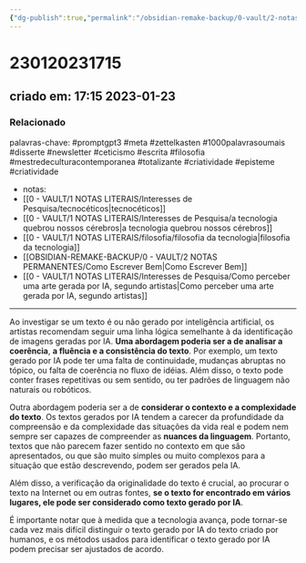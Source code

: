 ```yaml
---
{"dg-publish":true,"permalink":"/obsidian-remake-backup/0-vault/2-notas-permanentes/como-perceber-um-texto-gerado-por-ia-segundo-uma-ia/","tags":["permanente","promptgpt3","meta","zettelkasten","1000palavrasoumais","disserte","newsletter","ceticismo","escrita","filosofia","mestredeculturacontemporanea","totalizante","criatividade","episteme"],"dgHomeLink":true,"dgShowLocalGraph":true,"dgShowFileTree":true,"dgEnableSearch":true,"noteIcon":""}
---
```


# 230120231715
## criado em: 17:15 2023-01-23

### Relacionado
palavras-chave: #promptgpt3 #meta #zettelkasten #1000palavrasoumais #disserte #newsletter #ceticismo #escrita #filosofia #mestredeculturacontemporanea #totalizante #criatividade #episteme #criatividade 
- notas: 
- [[0 - VAULT/1 NOTAS LITERAIS/Interesses de Pesquisa/tecnocéticos\|tecnocéticos]]
- [[0 - VAULT/1 NOTAS LITERAIS/Interesses de Pesquisa/a tecnologia quebrou nossos cérebros\|a tecnologia quebrou nossos cérebros]]
- [[0 - VAULT/1 NOTAS LITERAIS/filosofia/filosofia da tecnologia\|filosofia da tecnologia]]
- [[OBSIDIAN-REMAKE-BACKUP/0 - VAULT/2 NOTAS PERMANENTES/Como Escrever Bem\|Como Escrever Bem]]
- [[0 - VAULT/1 NOTAS LITERAIS/Interesses de Pesquisa/Como perceber uma arte gerada por IA, segundo artistas\|Como perceber uma arte gerada por IA, segundo artistas]]
---

Ao investigar se um texto é ou não gerado por inteligência artificial, os artistas recomendam seguir uma linha lógica semelhante à da identificação de imagens geradas por IA. **Uma abordagem poderia ser a de analisar a coerência**, **a fluência e a consistência do texto**. Por exemplo, um texto gerado por IA pode ter uma falta de continuidade, mudanças abruptas no tópico, ou falta de coerência no fluxo de idéias. Além disso, o texto pode conter frases repetitivas ou sem sentido, ou ter padrões de linguagem não naturais ou robóticos.

Outra abordagem poderia ser a de **considerar o contexto e a complexidade do texto**. Os textos gerados por IA tendem a carecer da profundidade da compreensão e da complexidade das situações da vida real e podem nem sempre ser capazes de compreender as **nuances da linguagem**. Portanto, textos que não parecem fazer sentido no contexto em que são apresentados, ou que são muito simples ou muito complexos para a situação que estão descrevendo, podem ser gerados pela IA.

Além disso, a verificação da originalidade do texto é crucial, ao procurar o texto na Internet ou em outras fontes, **se o texto for encontrado em vários lugares, ele pode ser considerado como texto gerado por IA**.

É importante notar que à medida que a tecnologia avança, pode tornar-se cada vez mais difícil distinguir o texto gerado por IA do texto criado por humanos, e os métodos usados para identificar o texto gerado por IA podem precisar ser ajustados de acordo.